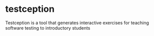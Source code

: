 # testception
Testception is a tool that generates interactive exercises for teaching software testing to introductory students
